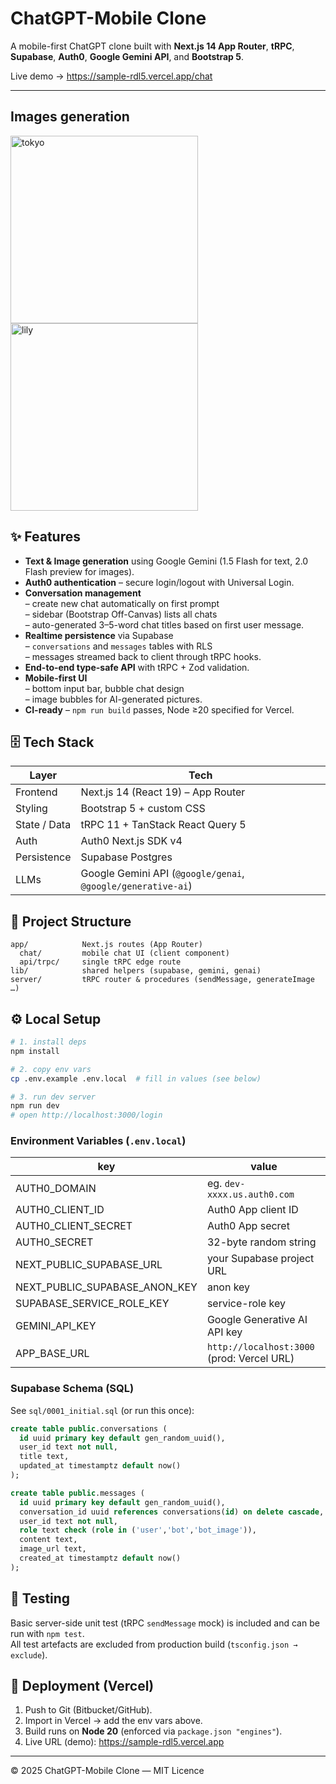 # ChatGPT-Mobile Clone

A mobile-first ChatGPT clone built with **Next.js 14 App Router**, **tRPC**, **Supabase**, **Auth0**, **Google Gemini API**, and **Bootstrap 5**.

Live demo → https://sample-rdl5.vercel.app/chat

---

## Images generation

<img src="https://github.com/user-attachments/assets/1fd59f58-9d5c-4c76-815b-8c0f7559fe9c" alt="tokyo" width="300" height="300">

<img src="https://github.com/user-attachments/assets/eb0c37a4-5957-4b14-a727-10d78b7090c9" alt="lily" width="300" height="300">

## ✨ Features

* **Text & Image generation** using Google Gemini (1.5 Flash for text, 2.0 Flash preview for images).
* **Auth0 authentication** – secure login/logout with Universal Login.
* **Conversation management**  
  – create new chat automatically on first prompt  
  – sidebar (Bootstrap Off-Canvas) lists all chats  
  – auto-generated 3–5-word chat titles based on first user message.
* **Realtime persistence** via Supabase  
  – `conversations` and `messages` tables with RLS  
  – messages streamed back to client through tRPC hooks.
* **End-to-end type-safe API** with tRPC + Zod validation.
* **Mobile-first UI**  
  – bottom input bar, bubble chat design  
  – image bubbles for AI-generated pictures.
* **CI-ready** – `npm run build` passes, Node ≥20 specified for Vercel.

## 🗄 Tech Stack

| Layer            | Tech                                    |
|------------------|-----------------------------------------|
| Frontend         | Next.js 14 (React 19) – App Router      |
| Styling          | Bootstrap 5 + custom CSS                |
| State / Data     | tRPC 11 + TanStack React Query 5        |
| Auth             | Auth0 Next.js SDK v4                    |
| Persistence      | Supabase Postgres                       |
| LLMs             | Google Gemini API (`@google/genai`, `@google/generative-ai`) |

## 📂 Project Structure

```
app/            Next.js routes (App Router)
  chat/         mobile chat UI (client component)
  api/trpc/     single tRPC edge route
lib/            shared helpers (supabase, gemini, genai)
server/         tRPC router & procedures (sendMessage, generateImage …)
```

## ⚙️ Local Setup

```bash
# 1. install deps
npm install

# 2. copy env vars
cp .env.example .env.local  # fill in values (see below)

# 3. run dev server
npm run dev
# open http://localhost:3000/login
```

### Environment Variables (`.env.local`)
| key | value |
|-----|-------|
| AUTH0_DOMAIN | eg. `dev-xxxx.us.auth0.com` |
| AUTH0_CLIENT_ID | Auth0 App client ID |
| AUTH0_CLIENT_SECRET | Auth0 App secret |
| AUTH0_SECRET | 32-byte random string |
| NEXT_PUBLIC_SUPABASE_URL | your Supabase project URL |
| NEXT_PUBLIC_SUPABASE_ANON_KEY | anon key |
| SUPABASE_SERVICE_ROLE_KEY | service-role key |
| GEMINI_API_KEY | Google Generative AI API key |
| APP_BASE_URL | `http://localhost:3000` (prod: Vercel URL) |

### Supabase Schema (SQL)
See `sql/0001_initial.sql` (or run this once):
```sql
create table public.conversations (
  id uuid primary key default gen_random_uuid(),
  user_id text not null,
  title text,
  updated_at timestamptz default now()
);

create table public.messages (
  id uuid primary key default gen_random_uuid(),
  conversation_id uuid references conversations(id) on delete cascade,
  user_id text not null,
  role text check (role in ('user','bot','bot_image')),
  content text,
  image_url text,
  created_at timestamptz default now()
);
```

## 🧪 Testing
Basic server-side unit test (tRPC `sendMessage` mock) is included and can be run with `npm test`.  
All test artefacts are excluded from production build (`tsconfig.json → exclude`).

## 🚀 Deployment (Vercel)
1. Push to Git (Bitbucket/GitHub).  
2. Import in Vercel → add the env vars above.  
3. Build runs on **Node 20** (enforced via `package.json "engines"`).  
4. Live URL (demo): https://sample-rdl5.vercel.app


---
© 2025 ChatGPT-Mobile Clone — MIT Licence
